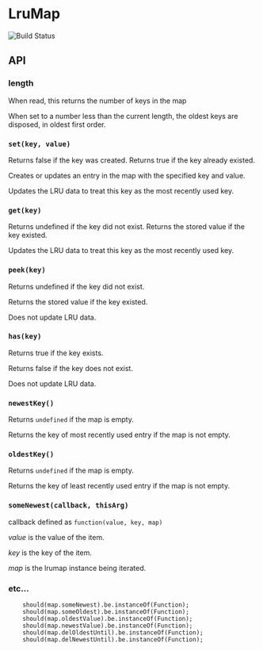 # LruMap

![Build Status](https://api.travis-ci.org/doug65536/lrumap.svg)

## API

### length

When read, this returns the number of keys in the map

When set to a number less than the current length, the
oldest keys are disposed, in oldest first order.

### `set(key, value)`

Returns false if the key was created.
Returns true if the key already existed.

Creates or updates an entry in the map with the specified
key and value. 

Updates the LRU data to treat this key as the most recently
used key.

### `get(key)`

Returns undefined if the key did not exist.
Returns the stored value if the key existed.

Updates the LRU data to treat this key as the most recently
used key.

### `peek(key)`

Returns undefined if the key did not exist.

Returns the stored value if the key existed.

Does not update LRU data.

### `has(key)`

Returns true if the key exists.

Returns false if the key does not exist.

Does not update LRU data.

### `newestKey()`

Returns `undefined` if the map is empty.

Returns the key of most recently used 
entry if the map is not empty.

### `oldestKey()`

Returns `undefined` if the map is empty.

Returns the key of least recently used 
entry if the map is not empty.

### `someNewest(callback, thisArg)`

callback defined as `function(value, key, map)`

*value* is the value of the item.

*key* is the key of the item.

*map* is the lrumap instance being iterated.

### etc...

        should(map.someNewest).be.instanceOf(Function);
        should(map.someOldest).be.instanceOf(Function);
        should(map.oldestValue).be.instanceOf(Function);
        should(map.newestValue).be.instanceOf(Function);
        should(map.delOldestUntil).be.instanceOf(Function);
        should(map.delNewestUntil).be.instanceOf(Function);

